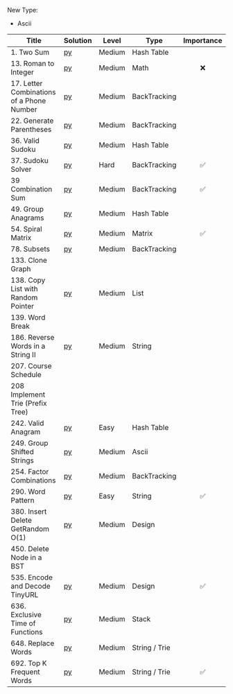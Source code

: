 New Type:
* Ascii



| Title  | Solution |Level | Type | Importance |
|-------------|-----| ----- |------ | :------: |
|1. Two Sum | [py](https://github.com/cloi1994/session1/blob/master/Uber/1.py) | Medium | Hash Table |
|13. Roman to Integer | [py](https://github.com/cloi1994/session1/blob/master/Uber/13.py) | Medium | Math | ❌|
|17. Letter Combinations of a Phone Number | [py](https://github.com/cloi1994/session1/blob/master/Uber/17.py) | Medium | BackTracking
|22. Generate Parentheses | [py](https://github.com/cloi1994/session1/blob/master/Uber/22.py) | Medium | BackTracking
|36. Valid Sudoku | [py](https://github.com/cloi1994/session1/blob/master/Uber/36.py) | Medium | Hash Table
|37. Sudoku Solver | [py](https://github.com/cloi1994/session1/blob/master/Uber/37.py) | Hard | BackTracking | ✅
|39 Combination Sum  | [py](https://github.com/cloi1994/session1/blob/master/Uber/39.py) | Medium | BackTracking | ✅
|49. Group Anagrams | [py](https://github.com/cloi1994/session1/blob/master/Uber/49.py) | Medium | Hash Table
|54. Spiral Matrix | [py](https://github.com/cloi1994/session1/blob/master/Uber/54.py) | Medium | Matrix | ✅
|78. Subsets | [py](https://github.com/cloi1994/session1/blob/master/Uber/78.py) | Medium | BackTracking |
|133. Clone Graph 
|138. Copy List with Random Pointer | [py](https://github.com/cloi1994/session1/blob/master/Uber/138.py) | Medium | List |
|139. Word Break
|186. Reverse Words in a String II | [py](https://github.com/cloi1994/session1/blob/master/Uber/186.py) | Medium | String
|207. Course Schedule
|208 Implement Trie (Prefix Tree)
|242. Valid Anagram | [py](https://github.com/cloi1994/session1/blob/master/Uber/242.py) | Easy | Hash Table
|249. Group Shifted Strings | [py](https://github.com/cloi1994/session1/blob/master/Uber/249.py) | Medium | Ascii
|254. Factor Combinations | [py](https://github.com/cloi1994/session1/blob/master/Uber/254.py) | Medium | BackTracking
|290. Word Pattern | [py](https://github.com/cloi1994/session1/blob/master/Uber/290.py) | Easy | String | ✅
|380. Insert Delete GetRandom O(1) | [py](https://github.com/cloi1994/session1/blob/master/Uber/380.py) | Medium | Design
|450. Delete Node in a BST | 
|535. Encode and Decode TinyURL | [py](https://github.com/cloi1994/session1/blob/master/Uber/535.py) | Medium | Design | ✅ |
|636. Exclusive Time of Functions | [py](https://github.com/cloi1994/session1/blob/master/Uber/636.py) | Medium | Stack
|648. Replace Words | [py](https://github.com/cloi1994/session1/blob/master/Uber/648.py) | Medium | String / Trie
|692. Top K Frequent Words | [py](https://github.com/cloi1994/session1/blob/master/Uber/692.py) | Medium | String / Trie | ✅
